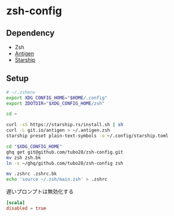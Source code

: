 # zsh-config

## Dependency

* Zsh
* [Antigen](https://github.com/zsh-users/antigen)
* [Starship](https://starship.rs/)

## Setup

```zsh
# ~/.zshenv
export XDG_CONFIG_HOME="$HOME/.config"
export ZDOTDIR="$XDG_CONFIG_HOME/zsh"
```

```sh
cd ~

curl -sS https://starship.rs/install.sh | sh
curl -L git.io/antigen > ~/.antigen.zsh
starship preset plain-text-symbols -o ~/.config/starship.toml

cd "$XDG_CONFIG_HOME"
ghq get git@github.com/tubo28/zsh-config.git
mv zsh zsh.bk
ln -s ~/ghq/github.com/tubo28/zsh-config zsh

mv .zshrc .zshrc.bk
echo 'source ~/.zsh/main.zsh' > .zshrc
```

遅いプロンプトは無効化する

```toml
[scala]
disabled = true
```

